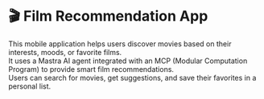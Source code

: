 # 🎬 Film Recommendation App

This mobile application helps users discover movies based on their interests, moods, or favorite films.  
It uses a Mastra AI agent integrated with an MCP (Modular Computation Program) to provide smart film recommendations.  
Users can search for movies, get suggestions, and save their favorites in a personal list.
